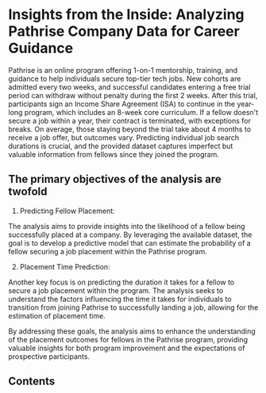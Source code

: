 # Insights from the Inside: Analyzing Pathrise Company Data for Career Guidance
Pathrise is an online program offering 1-on-1 mentorship, training, and guidance to help individuals secure top-tier tech jobs. New cohorts are admitted every two weeks, and successful candidates entering a free trial period can withdraw without penalty during the first 2 weeks. After this trial, participants sign an Income Share Agreement (ISA) to continue in the year-long program, which includes an 8-week core curriculum. If a fellow doesn't secure a job within a year, their contract is terminated, with exceptions for breaks. On average, those staying beyond the trial take about 4 months to receive a job offer, but outcomes vary. Predicting individual job search durations is crucial, and the provided dataset captures imperfect but valuable information from fellows since they joined the program.
## The primary objectives of the analysis are twofold

1. Predicting Fellow Placement:

The analysis aims to provide insights into the likelihood of a fellow being successfully placed at a company. By leveraging the available dataset, the goal is to develop a predictive model that can estimate the probability of a fellow securing a job placement within the Pathrise program.

2. Placement Time Prediction:

Another key focus is on predicting the duration it takes for a fellow to secure a job placement within the program. The analysis seeks to understand the factors influencing the time it takes for individuals to transition from joining Pathrise to successfully landing a job, allowing for the estimation of placement time.

By addressing these goals, the analysis aims to enhance the understanding of the placement outcomes for fellows in the Pathrise program, providing valuable insights for both program improvement and the expectations of prospective participants.
## Contents
